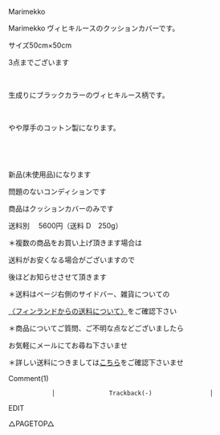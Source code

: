 <link rel="stylesheet" type="text/css" href="/assets/css/styles.css">

Marimekko

Marimekko ヴィヒキルースのクッションカバーです。

サイズ50cm×50cm　

3点までございます

<img alt="" src="http://blog.cnobi.jp/v1/blog/user/71e35865e9e62f3f9d70420d6124d2ab/1680009312"/>    

生成りにブラックカラーのヴィヒキルース柄です。

 <img alt="" src="http://blog.cnobi.jp/v1/blog/user/71e35865e9e62f3f9d70420d6124d2ab/1680009313"/>   

やや厚手のコットン製になります。

<img alt="" src="http://blog.cnobi.jp/v1/blog/user/71e35865e9e62f3f9d70420d6124d2ab/1680009314"/> 

  <img alt="" src="http://blog.cnobi.jp/v1/blog/user/71e35865e9e62f3f9d70420d6124d2ab/1680009315"/>   

<img alt="" src="http://blog.cnobi.jp/v1/blog/user/71e35865e9e62f3f9d70420d6124d2ab/1680009316"/> 

新品(未使用品)になります

問題のないコンディションです

商品はクッションカバーのみです

送料別　 5600円（送料 D　250g）

＊複数の商品をお買い上げ頂きます場合は

送料がお安くなる場合がございますので

後ほどお知らせさせて頂きます

＊送料はページ右側のサイドバー、雑貨についての

[〈フィンランドからの送料について〉](https://dkzakka.github.io/2005/03/31/雑貨について.html)をご確認下さい

＊商品についてご質問、ご不明な点などございましたら

お気軽にメールにてお尋ね下さいませ

＊詳しい送料につきましては[こちら](http://dkzakka.blog.shinobi.jp/Entry/3385/)をご確認下さいませ

 

 

 

 

Comment(1)
					
				│				Trackback(-)				│
EDIT

 

△PAGETOP△
